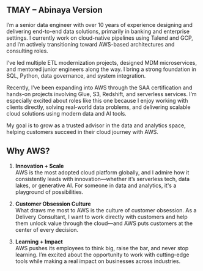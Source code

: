 ## TMAY – Abinaya Version

I’m a senior data engineer with over 10 years of experience designing and delivering end-to-end data solutions, primarily in banking and enterprise settings. I currently work on cloud-native pipelines using Talend and GCP, and I’m actively transitioning toward AWS-based architectures and consulting roles.

I’ve led multiple ETL modernization projects, designed MDM microservices, and mentored junior engineers along the way. I bring a strong foundation in SQL, Python, data governance, and system integration.

Recently, I’ve been expanding into AWS through the SAA certification and hands-on projects involving Glue, S3, Redshift, and serverless services. I’m especially excited about roles like this one because I enjoy working with clients directly, solving real-world data problems, and delivering scalable cloud solutions using modern data and AI tools.

My goal is to grow as a trusted advisor in the data and analytics space, helping customers succeed in their cloud journey with AWS.


## Why AWS?

1. **Innovation + Scale**  
AWS is the most adopted cloud platform globally, and I admire how it consistently leads with innovation—whether it’s serverless tech, data lakes, or generative AI. For someone in data and analytics, it's a playground of possibilities.

2. **Customer Obsession Culture**  
What draws me most to AWS is the culture of customer obsession. As a Delivery Consultant, I want to work directly with customers and help them unlock value through the cloud—and AWS puts customers at the center of every decision.

3. **Learning + Impact**  
AWS pushes its employees to think big, raise the bar, and never stop learning. I’m excited about the opportunity to work with cutting-edge tools while making a real impact on businesses across industries.
